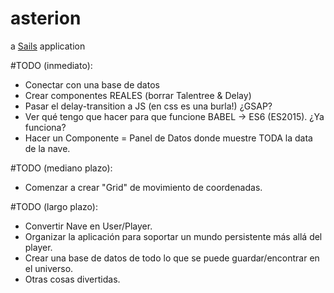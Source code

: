 # asterion

a [Sails](http://sailsjs.org) application


#TODO (inmediato): 

- Conectar con una base de datos
- Crear componentes REALES (borrar Talentree & Delay)
- Pasar el delay-transition a JS (en css es una burla!) ¿GSAP?
- Ver qué tengo que hacer para que funcione BABEL -> ES6 (ES2015). ¿Ya funciona?
- Hacer un Componente = Panel de Datos donde muestre TODA la data de la nave. 

#TODO (mediano plazo):
- Comenzar a crear "Grid" de movimiento de coordenadas.


#TODO (largo plazo):

- Convertir Nave en User/Player.
- Organizar la aplicación para soportar un mundo persistente más allá del player. 
- Crear una base de datos de todo lo que se puede guardar/encontrar en el universo.
- Otras cosas divertidas.  